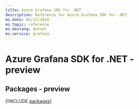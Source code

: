 ```yaml
---
title: Azure Grafana SDK for .NET
description: Reference for Azure Grafana SDK for .NET
ms.date: 02/12/2024
ms.topic: reference
ms.devlang: dotnet
ms.service: grafana
---
```

# Azure Grafana SDK for .NET - preview
## Packages - preview
[!INCLUDE [packages](grafana-index.md)]